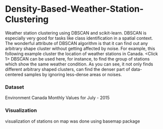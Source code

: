 # Density-Based-Weather-Station-Clustering
Weather station clustering using DBSCAN and scikit-learn. DBSCAN is especially very good for tasks like class identification in a spatial context. The wonderful attribute of DBSCAN algorithm is that it can find out any arbitrary shape cluster without getting affected by noise. For example, this following example cluster the location of weather stations in Canada. &lt;Click 1> DBSCAN can be used here, for instance, to find the group of stations which show the same weather condition. As you can see, it not only finds different arbitrary shaped clusters, can find the denser part of data-centered samples by ignoring less-dense areas or noises.

### Dataset
Environment Canada Monthly Values for July - 2015

### Visualization 
visualization of stations on map was done using basemap package

